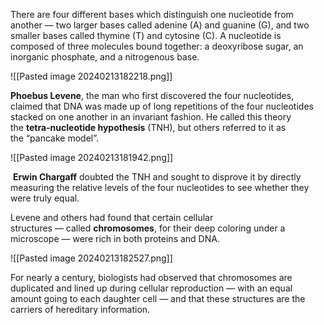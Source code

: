 
There are four different bases which distinguish one nucleotide from another — two larger bases called adenine (A) and guanine (G), and two smaller bases called thymine (T) and cytosine (C). A nucleotide is composed of three molecules bound together: a deoxyribose sugar, an inorganic phosphate, and a nitrogenous base.

![[Pasted image 20240213182218.png]]

**Phoebus Levene**, the man who first discovered the four nucleotides, claimed that DNA was made up of long repetitions of the four nucleotides stacked on one another in an invariant fashion. He called this theory the **tetra-nucleotide hypothesis** (TNH), but others referred to it as the “pancake model”.

![[Pasted image 20240213181942.png]]

 **Erwin Chargaff** doubted the TNH and sought to disprove it by directly measuring the relative levels of the four nucleotides to see whether they were truly equal.


Levene and others had found that certain cellular structures — called **chromosomes**, for their deep coloring under a microscope — were rich in both proteins and DNA.

![[Pasted image 20240213182527.png]]

For nearly a century, biologists had observed that chromosomes are duplicated and lined up during cellular reproduction — with an equal amount going to each daughter cell — and that these structures are the carriers of hereditary information.
